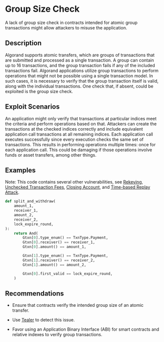 # Group Size Check

A lack of group size check in contracts intended for atomic group transactions might allow attackers to misuse the application.

## Description

Algorand supports atomic transfers, which are groups of transactions that are submitted and processed as a single transaction. A group can contain up to 16 transactions, and the group transaction fails if any of the included transactions fail. Algorand applications utilize group transactions to perform operations that might not be possible using a single transaction model. In such cases, it is necessary to verify that the group transaction itself is valid, along with the individual transactions. One check that, if absent, could be exploited is the group size check.

## Exploit Scenarios

An application might only verify that transactions at particular indices meet the criteria and perform operations based on that. Attackers can create the transactions at the checked indices correctly and include equivalent application call transactions at all remaining indices. Each application call executes successfully since every execution checks the same set of transactions. This results in performing operations multiple times: once for each application call. This could be damaging if those operations involve funds or asset transfers, among other things.

## Examples

Note: This code contains several other vulnerabilities, see [Rekeying](../rekeying), [Unchecked Transaction Fees](../unchecked_transaction_fee), [Closing Account](../closing_account), and [Time-based Replay Attack](../time_based_replay_attack).

```py
def split_and_withdraw(
    amount_1,
    receiver_1,
    amount_2,
    receiver_2,
    lock_expire_round,
):
    return And(
        Gtxn[0].type_enum() == TxnType.Payment,
        Gtxn[0].receiver() == receiver_1,
        Gtxn[0].amount() == amount_1,

        Gtxn[1].type_enum() == TxnType.Payment,
        Gtxn[1].receiver() == receiver_2,
        Gtxn[1].amount() == amount_2,

        Gtxn[0].first_valid == lock_expire_round,
    )
```

## Recommendations

- Ensure that contracts verify the intended group size of an atomic transfer.

- Use [Tealer](https://github.com/crytic/tealer) to detect this issue.

- Favor using an Application Binary Interface (ABI) for smart contracts and relative indexes to verify group transactions.
